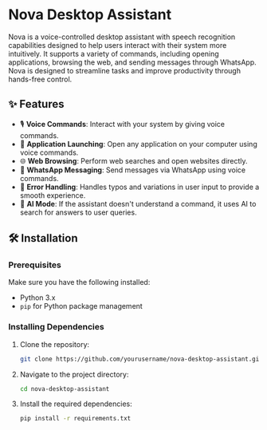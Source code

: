 
# Nova Desktop Assistant

Nova is a voice-controlled desktop assistant with speech recognition capabilities designed to help users interact with their system more intuitively. It supports a variety of commands, including opening applications, browsing the web, and sending messages through WhatsApp. Nova is designed to streamline tasks and improve productivity through hands-free control.

## ✨ Features

- 🎙️ **Voice Commands**: Interact with your system by giving voice commands.
- 🚀 **Application Launching**: Open any application on your computer using voice commands.
- 🌐 **Web Browsing**: Perform web searches and open websites directly.
- 💬 **WhatsApp Messaging**: Send messages via WhatsApp using voice commands.
- 🔧 **Error Handling**: Handles typos and variations in user input to provide a smooth experience.
- 🤖 **AI Mode**: If the assistant doesn't understand a command, it uses AI to search for answers to user queries.

## 🛠️ Installation

### Prerequisites

Make sure you have the following installed:

- Python 3.x  
- `pip` for Python package management

### Installing Dependencies

1. Clone the repository:
   ```bash
   git clone https://github.com/yourusername/nova-desktop-assistant.git
   ```

2. Navigate to the project directory:
   ```bash
   cd nova-desktop-assistant
   ```

3. Install the required dependencies:
   ```bash
   pip install -r requirements.txt
   ```
